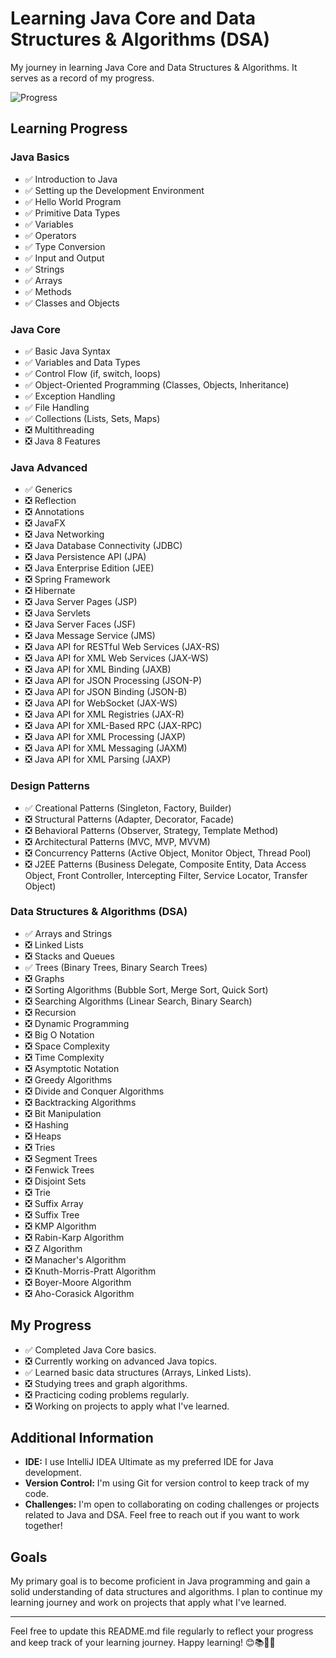 # Learning Java Core and Data Structures & Algorithms (DSA)

My journey in learning Java Core and Data Structures & Algorithms. It serves as a record of my progress.

![Progress](https://progress-bar.dev/36/?scale=100&title=Completion)


## Learning Progress

### Java Basics

- ✅ Introduction to Java
- ✅ Setting up the Development Environment
- ✅ Hello World Program
- ✅ Primitive Data Types
- ✅ Variables
- ✅ Operators
- ✅ Type Conversion
- ✅ Input and Output
- ✅ Strings
- ✅ Arrays
- ✅ Methods
- ✅ Classes and Objects 

### Java Core

- ✅ Basic Java Syntax
- ✅ Variables and Data Types
- ✅ Control Flow (if, switch, loops)
- ✅ Object-Oriented Programming (Classes, Objects, Inheritance)
- ✅ Exception Handling
- ✅ File Handling 
- ✅ Collections (Lists, Sets, Maps)
- ❎ Multithreading
- ❎ Java 8 Features 

### Java Advanced

- ✅ Generics
- ❎ Reflection
- ❎ Annotations
- ❎ JavaFX
- ❎ Java Networking
- ❎ Java Database Connectivity (JDBC)
- ❎ Java Persistence API (JPA)
- ❎ Java Enterprise Edition (JEE)
- ❎ Spring Framework
- ❎ Hibernate
- ❎ Java Server Pages (JSP)
- ❎ Java Servlets
- ❎ Java Server Faces (JSF)
- ❎ Java Message Service (JMS)
- ❎ Java API for RESTful Web Services (JAX-RS)
- ❎ Java API for XML Web Services (JAX-WS)
- ❎ Java API for XML Binding (JAXB)
- ❎ Java API for JSON Processing (JSON-P)
- ❎ Java API for JSON Binding (JSON-B)
- ❎ Java API for WebSocket (JAX-WS)
- ❎ Java API for XML Registries (JAX-R)
- ❎ Java API for XML-Based RPC (JAX-RPC)
- ❎ Java API for XML Processing (JAXP)
- ❎ Java API for XML Messaging (JAXM)
- ❎ Java API for XML Parsing (JAXP)


### Design Patterns

- ✅ Creational Patterns (Singleton, Factory, Builder)
- ❎ Structural Patterns (Adapter, Decorator, Facade)
- ❎ Behavioral Patterns (Observer, Strategy, Template Method)
- ❎ Architectural Patterns (MVC, MVP, MVVM)
- ❎ Concurrency Patterns (Active Object, Monitor Object, Thread Pool)
- ❎ J2EE Patterns (Business Delegate, Composite Entity, Data Access Object, Front Controller, Intercepting Filter, Service Locator, Transfer Object)

### Data Structures & Algorithms (DSA)

- ✅ Arrays and Strings
- ❎ Linked Lists
- ❎ Stacks and Queues
- ✅ Trees (Binary Trees, Binary Search Trees)
- ❎ Graphs
- ❎ Sorting Algorithms (Bubble Sort, Merge Sort, Quick Sort)
- ❎ Searching Algorithms (Linear Search, Binary Search)
- ❎ Recursion
- ❎ Dynamic Programming
- ❎ Big O Notation
- ❎ Space Complexity
- ❎ Time Complexity
- ❎ Asymptotic Notation
- ❎ Greedy Algorithms
- ❎ Divide and Conquer Algorithms
- ❎ Backtracking Algorithms
- ❎ Bit Manipulation
- ❎ Hashing
- ❎ Heaps
- ❎ Tries
- ❎ Segment Trees
- ❎ Fenwick Trees
- ❎ Disjoint Sets
- ❎ Trie
- ❎ Suffix Array
- ❎ Suffix Tree
- ❎ KMP Algorithm
- ❎ Rabin-Karp Algorithm
- ❎ Z Algorithm
- ❎ Manacher's Algorithm
- ❎ Knuth-Morris-Pratt Algorithm
- ❎ Boyer-Moore Algorithm
- ❎ Aho-Corasick Algorithm


## My Progress

- ✅ Completed Java Core basics.
- ❎ Currently working on advanced Java topics.
- ✅ Learned basic data structures (Arrays, Linked Lists).
- ❎ Studying trees and graph algorithms.
- ❎ Practicing coding problems regularly.
- ❎ Working on projects to apply what I've learned.

## Additional Information

- **IDE:** I use IntelliJ IDEA Ultimate as my preferred IDE for Java development.
- **Version Control:** I'm using Git for version control to keep track of my code.
- **Challenges:** I'm open to collaborating on coding challenges or projects related to Java and DSA. Feel free to reach out if you want to work together!

## Goals

My primary goal is to become proficient in Java programming and gain a solid understanding of data structures and algorithms. I plan to continue my learning journey and work on projects that apply what I've learned.

---

Feel free to update this README.md file regularly to reflect your progress and keep track of your learning journey. Happy learning! 😊📚👨‍💻
